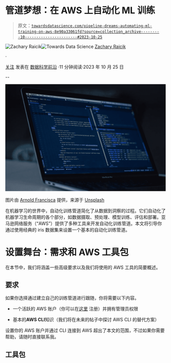 # 管道梦想：在 AWS 上自动化 ML 训练

> 原文：[`towardsdatascience.com/pipeline-dreams-automating-ml-training-on-aws-8e90a33061fd?source=collection_archive---------10-----------------------#2023-10-25`](https://towardsdatascience.com/pipeline-dreams-automating-ml-training-on-aws-8e90a33061fd?source=collection_archive---------10-----------------------#2023-10-25)

[](https://medium.com/@raicik.zach?source=post_page-----8e90a33061fd--------------------------------)![Zachary Raicik](https://medium.com/@raicik.zach?source=post_page-----8e90a33061fd--------------------------------)[](https://towardsdatascience.com/?source=post_page-----8e90a33061fd--------------------------------)![Towards Data Science](https://towardsdatascience.com/?source=post_page-----8e90a33061fd--------------------------------) [Zachary Raicik](https://medium.com/@raicik.zach?source=post_page-----8e90a33061fd--------------------------------)

·

[关注](https://medium.com/m/signin?actionUrl=https%3A%2F%2Fmedium.com%2F_%2Fsubscribe%2Fuser%2F28b350f36c59&operation=register&redirect=https%3A%2F%2Ftowardsdatascience.com%2Fpipeline-dreams-automating-ml-training-on-aws-8e90a33061fd&user=Zachary+Raicik&userId=28b350f36c59&source=post_page-28b350f36c59----8e90a33061fd---------------------post_header-----------) 发表在 [数据科学前沿](https://towardsdatascience.com/?source=post_page-----8e90a33061fd--------------------------------) ·11 分钟阅读·2023 年 10 月 25 日

--

[](https://medium.com/m/signin?actionUrl=https%3A%2F%2Fmedium.com%2F_%2Fbookmark%2Fp%2F8e90a33061fd&operation=register&redirect=https%3A%2F%2Ftowardsdatascience.com%2Fpipeline-dreams-automating-ml-training-on-aws-8e90a33061fd&source=-----8e90a33061fd---------------------bookmark_footer-----------)![](img/c696ca663854fee564e07b9749427f82.png)

图片由 [Arnold Francisca](https://unsplash.com/@clark_fransa?utm_source=medium&utm_medium=referral) 提供，来源于 [Unsplash](https://unsplash.com/?utm_source=medium&utm_medium=referral)

在机器学习的世界中，自动化训练管道简化了从数据到洞察的过程。它们自动化了机器学习生命周期的各个部分，如数据摄取、预处理、模型训练、评估和部署。亚马逊网络服务（“AWS”）提供了多种工具来开发自动化训练管道。本文将引导你通过使用经典的 iris 数据集来设置一个基本的自动化训练管道。

# 设置舞台：需求和 AWS 工具包

在本节中，我们将涵盖一些高级要求以及我们将使用的 AWS 工具的简要概述。

## 要求

如果你选择通过建立自己的训练管道进行跟随，你将需要以下内容。

+   一个活跃的 AWS 账户（你可以在[这里](https://aws.amazon.com/free/?trk=78b916d7-7c94-4cab-98d9-0ce5e648dd5f&sc_channel=ps&ef_id=CjwKCAjws9ipBhB1EiwAccEi1K7ugfy2KiyndD6pN_A9_pVTNfC-K3Xp41WNOcLEEDoPj1Lyu_7WHRoCtjEQAvD_BwE%3AG%3As&s_kwcid=AL%214422%213%21432339156165%21e%21%21g%21%21aws+account%219572385111%21102212379047) 注册）并拥有管理员权限

+   基本的**AWS CLI**知识（我们将在未来的帖子中探讨 AWS CLI 的替代方案）

设置你的 AWS 账户并通过 CLI 连接到 AWS 超出了本文的范围，不过如果你需要帮助，请随时直接联系我。

## 工具包

